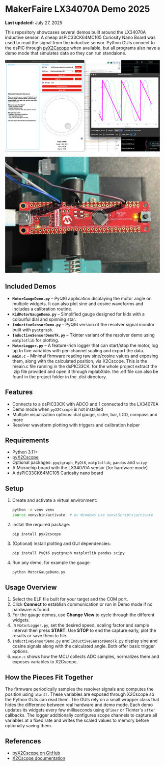 # MakerFaire LX34070A Demo 2025

**Last updated:** July 27, 2025

This repository showcases several demos built around the LX34070A inductive sensor. A cheap dsPIC33CK64MC105 Curiosity Nano Board was used to read the signal from the inductive sensor. Python GUIs connect to the dsPIC through [pyX2Cscope](https://github.com/X2Cscope/pyx2cscope) when available, but all programs also have a demo mode that simulates data so they can run standalone.

![GUI Demo](GUIMotorGaugeDemo.png)

![dsPIC33CK with Hardware Connection to LX34070A](realhardware.jpg)

## Included Demos

- **`MotorGaugeDemo.py`** – PyQt6 application displaying the motor angle on multiple widgets. It can also plot sine and cosine waveforms and includes a calibration routine.
- **`KidMotorGaugeDemo.py`** – Simplified gauge designed for kids with a colourful dial and spinning star.
- **`InductiveSensorDemo.py`** – PyQt6 version of the resolver signal monitor built with `pyqtgraph`.
- **`InductiveSensorDemoTk.py`** – Tkinter variant of the resolver demo using `matplotlib` for plotting.
- **`MotorLogger.py`** – A feature-rich logger that can start/stop the motor, log up to five variables with per-channel scaling and export the data.
- **`main.c`** – Minimal firmware reading raw sine/cosine values and exposing them, along with the calculated position, via X2Cscope. This is the meain.c file running in the dsPIC33CK. for the whole project extract the .zip file provided and open it through mplabXide. the .elf file can also be founf in the project folder in the .dist directory.

## Features

- Connects to a dsPIC33CK with ADCO and 1 connected to the LX34070A
- Demo mode when `pyX2Cscope` is not installed
- Multiple visualization options: dial gauge, slider, bar, LCD, compass and more
- Resolver waveform plotting with triggers and calibration helper

## Requirements

- Python 3.11+
- [pyX2Cscope](https://pypi.org/project/pyx2cscope/)
- Optional packages: `pyqtgraph`, `PyQt6`, `matplotlib`, `pandas` and `scipy`
- A Microchip board with the LX34070A sensor (for hardware mode)
- A dsPIC33CK64MC105 Curiosity nano board

## Setup

1. Create and activate a virtual environment:
   ```bash
   python -m venv venv
   source venv/bin/activate  # on Windows use venv\Scripts\activate
   ```
2. Install the required package:
   ```bash
   pip install pyx2cscope
   ```
3. (Optional) Install plotting and GUI dependencies:
   ```bash
   pip install PyQt6 pyqtgraph matplotlib pandas scipy
   ```
4. Run any demo, for example the gauge:
   ```bash
   python MotorGaugeDemo.py
   ```

## Usage Overview

1. Select the ELF file built for your target and the COM port.
2. Click **Connect** to establish communication or run in Demo mode if no hardware is found.
3. For the gauge demos, use **Change View** to cycle through the different widgets.
4. In `MotorLogger.py`, set the desired speed, scaling factor and sample interval then press **START**. Use **STOP** to end the capture early, plot the results or save them to file.
5. `InductiveSensorDemo.py` and `InductiveSensorDemoTk.py` display sine and cosine signals along with the calculated angle. Both offer basic trigger options.
6. `main.c` shows how the MCU collects ADC samples, normalizes them and exposes variables to X2Cscope.

## How the Pieces Fit Together

The firmware periodically samples the resolver signals and computes the position using `atan2f`. These variables are exposed through X2Cscope so the Python GUIs can read them. The GUIs rely on a small wrapper class that hides the difference between real hardware and demo mode. Each demo updates its widgets every few milliseconds using `QTimer` or Tkinter's `after` callbacks. The logger additionally configures scope channels to capture all variables at a fixed rate and writes the scaled values to memory before optionally saving them.

## References

- [pyX2Cscope on GitHub](https://github.com/X2Cscope/pyx2cscope)
- [X2Cscope documentation](https://x2cscope.github.io/)

